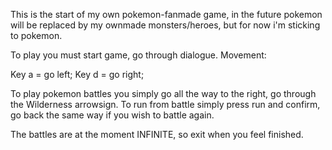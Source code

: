 This is the start of my own pokemon-fanmade game, in the future pokemon will be replaced by my ownmade monsters/heroes, but for now i'm sticking to pokemon.

To play you must start game, go through dialogue.
Movement:

Key a = go left;
Key d = go right;

To play pokemon battles you simply go all the way to the right, go through the Wilderness arrowsign.
To run from battle simply press run and confirm, go back the same way if you wish to battle again.

The battles are at the moment INFINITE, so exit when you feel finished.